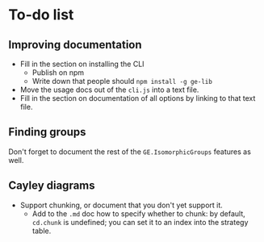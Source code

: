 
# To-do list

## Improving documentation

 * Fill in the section on installing the CLI
    * Publish on npm
    * Write down that people should `npm install -g ge-lib`
 * Move the usage docs out of the `cli.js` into a text file.
 * Fill in the section on documentation of all options by linking to that
   text file.

## Finding groups

Don't forget to document the rest of the `GE.IsomorphicGroups` features
as well.

## Cayley diagrams

 * Support chunking, or document that you don't yet support it.
    * Add to the `.md` doc how to specify whether to chunk: by
      default, `cd.chunk` is undefined; you can set it to an index
      into the strategy table.

